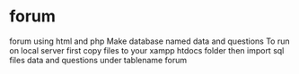 # forum
forum using html and php
Make database named data and questions
To run on local server first copy files to your xampp htdocs folder then import sql files data and questions under tablename forum
